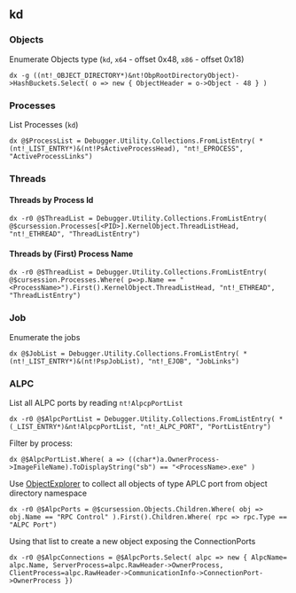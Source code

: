 ## kd

### Objects ###

Enumerate Objects type (`kd`, `x64` - offset 0x48, `x86` - offset 0x18) 

```
dx -g ((nt!_OBJECT_DIRECTORY*)&nt!ObpRootDirectoryObject)->HashBuckets.Select( o => new { ObjectHeader = o->Object - 48 } )
```

### Processes ###

List Processes (`kd`)

```
dx @$ProcessList = Debugger.Utility.Collections.FromListEntry( *(nt!_LIST_ENTRY*)&(nt!PsActiveProcessHead), "nt!_EPROCESS", "ActiveProcessLinks")
```

### Threads ###
#### Threads by Process Id ####

```
dx -r0 @$ThreadList = Debugger.Utility.Collections.FromListEntry( @$cursession.Processes[<PID>].KernelObject.ThreadListHead, "nt!_ETHREAD", "ThreadListEntry")
```

#### Threads by (First) Process Name ####

```
dx -r0 @$ThreadList = Debugger.Utility.Collections.FromListEntry( @$cursession.Processes.Where( p=>p.Name == "<ProcessName>").First().KernelObject.ThreadListHead, "nt!_ETHREAD", "ThreadListEntry")
```

### Job ###

Enumerate the jobs
```
dx @$JobList = Debugger.Utility.Collections.FromListEntry( *(nt!_LIST_ENTRY*)&(nt!PspJobList), "nt!_EJOB", "JobLinks")
```

### ALPC ###

List all ALPC ports by reading `nt!AlpcpPortList`
```
dx -r0 @$AlpcPortList = Debugger.Utility.Collections.FromListEntry( *(_LIST_ENTRY*)&nt!AlpcpPortList, "nt!_ALPC_PORT", "PortListEntry")
```

Filter by process:
```
dx @$AlpcPortList.Where( a => ((char*)a.OwnerProcess->ImageFileName).ToDisplayString("sb") == "<ProcessName>.exe" )
```

Use [ObjectExplorer](windbg_js_scripts/ObjectExplorer.js) to collect all objects of type APLC port from object directory namespace
```
dx -r0 @$AlpcPorts = @$cursession.Objects.Children.Where( obj => obj.Name == "RPC Control" ).First().Children.Where( rpc => rpc.Type == "ALPC Port")
```

Using that list to create a new object exposing the ConnectionPorts

```
dx -r0 @$AlpcConnections = @$AlpcPorts.Select( alpc => new { AlpcName= alpc.Name, ServerProcess=alpc.RawHeader->OwnerProcess, ClientProcess=alpc.RawHeader->CommunicationInfo->ConnectionPort->OwnerProcess })
```
